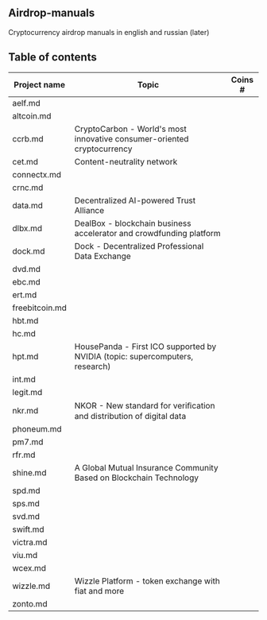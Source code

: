 ## Airdrop-manuals
Cryptocurrency airdrop manuals in english and russian (later)

## Table of contents
Project name | Topic | Coins #
| - | - | - |
aelf.md | | 
altcoin.md | | 
ccrb.md | CryptoCarbon - World's most innovative consumer-oriented cryptocurrency | 
cet.md | Content-neutrality network | 
connectx.md | | 
crnc.md | | 
data.md | Decentralized AI-powered Trust Alliance | 
dlbx.md | DealBox - blockchain business accelerator and crowdfunding platform | 
dock.md | Dock - Decentralized Professional Data Exchange | 
dvd.md | | 
ebc.md | | 
ert.md | | 
freebitcoin.md | | 
hbt.md | | 
hc.md | | 
hpt.md | HousePanda - First ICO supported by NVIDIA (topic: supercomputers, research) | 
int.md | | 
legit.md | | 
nkr.md | NKOR - New standard for veriﬁcation and distribution of digital data | 
phoneum.md | | 
pm7.md | | 
rfr.md | | 
shine.md | A Global Mutual Insurance Community Based on Blockchain Technology | 
spd.md | | 
sps.md | | 
svd.md | | 
swift.md | | 
victra.md | | 
viu.md | | 
wcex.md | | 
wizzle.md | Wizzle Platform - token exchange with fiat and more | 
zonto.md | | 

